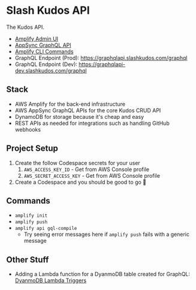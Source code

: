 # Slash Kudos API

The Kudos API.

- [Amplify Admin UI]
- [AppSync GraphQL API]
- [Amplify CLI Commands]
- GraphQL Endpoint (Prod): <https://graphqlapi.slashkudos.com/graphql>
- GraphQL Endpoint (Dev): <https://graphqlapi-dev.slashkudos.com/graphql>

## Stack

- AWS Amplify for the back-end infrastructure
- AWS AppSync GraphQL APIs for the core Kudos CRUD API
- DynamoDB for storage because it's cheap and easy
- REST APIs as needed for integrations such as handling GitHub webhooks

## Project Setup

1. Create the follow Codespace secrets for your user
   1. `AWS_ACCESS_KEY_ID` - Get from AWS Console profile
   2. `AWS_SECRET_ACCESS_KEY` - Get from AWS Console profile
2. Create a Codespace and you should be good to go 🚀

## Commands

- `amplify init`
- `amplify push`
- `amplify api gql-compile`
  - Try seeing error messages here if `amplify push` fails with a generic message

## Other Stuff

- Adding a Lambda function for a DyanmoDB table created for GraphQL: [DyanmoDB Lambda Triggers]

<!-- Links -->
[Amplify Admin UI]: https://us-east-1.admin.amplifyapp.com/admin/d5u222qsuh3lu/dev/graphql
[AppSync GraphQL API]: https://us-east-1.console.aws.amazon.com/appsync/home?region=us-east-1#/bu7sog55jfdeboiekpcjbz5caa/v1/queries
[Amplify CLI Commands]: https://github.com/aws-amplify/amplify-cli#commands-summary
[DyanmoDB Lambda Triggers]: https://docs.amplify.aws/cli/usage/lambda-triggers/#as-a-part-of-the-graphql-api-types-with-model-annotation
